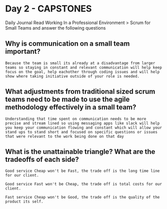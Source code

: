 # Day 2 - CAPSTONES

Daily Journal
Read Working In a Professional Environment > Scrum for Small Teams and answer the following questions
## Why is communication on a small team important?
```
Because the team is small its already at a disadvantage from larger teams so staying in constant and relevant communication will help keep focus on the goal, help eachother through coding issues and will help show where taking initiative outside of your role is needed. 
```
## What adjustments from traditional sized scrum teams need to be made to use the agile methodology effectively in a small team?
```
Understanding that time spent on communication needs to be more precise and stream lined so using messaging apps like slack will help you keep your communication flowing and constant which will allow your stand ups to stand short and focused on specific questions or issues that were relevant to the work being done on that day 
```
## What is the unattainable triangle? What are the tradeoffs of each side?
```
Good service Cheap won't be Fast, the trade off is the long time line for our client.

Good service Fast won't be Cheap, the trade off is total costs for our client.

Fast service Cheap won't be Good, the trade off is the quality of the product its self. 
```